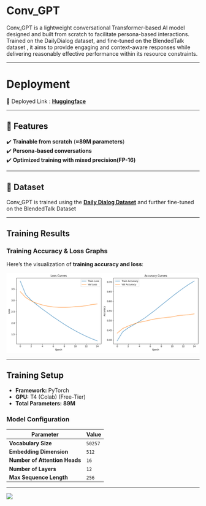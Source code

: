 #  **Conv_GPT**  

Conv_GPT is a lightweight conversational Transformer-based AI model designed and built from scratch to facilitate persona-based interactions. Trained on the DailyDialog dataset, and fine-tuned on the BlendedTalk dataset , it aims to provide engaging and context-aware responses while delivering reasonably effective performance within its resource constraints.

---

#  **Deployment**
🔗 Deployed Link : **[Huggingface](https://huggingface.co/spaces/nnsohamnn/Conv_GPT)**

---

## 📌 **Features**  

✔️ **Trainable from scratch** (**≈89M parameters**)  
✔️ **Persona-based conversations**  
✔️ **Optimized training with mixed precision(FP-16)**   

---

## 📂 **Dataset**  

Conv_GPT is trained using the **[Daily Dialog Dataset](https://huggingface.co/datasets/li2017dailydialog/daily_dialog)** and further fine-tuned on the BlendedTalk Dataset

---

##  **Training Results**  

### **Training Accuracy & Loss Graphs**  
Here’s the visualization of **training accuracy and loss**:  

![Training Accuracy Results](results.png)  

---

##  **Training Setup**  

- **Framework:** PyTorch  
- **GPU:** T4 (Colab) (Free-Tier) 
- **Total Parameters:** **89M**    

### **Model Configuration**  
| Parameter       | Value  |
|----------------|--------|
| **Vocabulary Size** | `50257` |
| **Embedding Dimension** | `512` |
| **Number of Attention Heads** | `16` |
| **Number of Layers** | `12` |
| **Max Sequence Length** | `256` |
---

![](https://komarev.com/ghpvc/?username=ggSohamgg)

 

 

